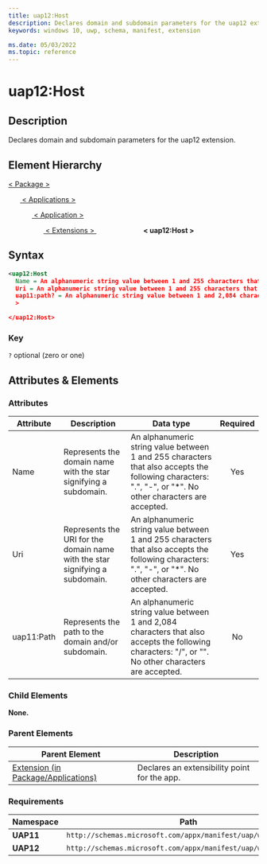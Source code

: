 ```yaml
---
title: uap12:Host
description: Declares domain and subdomain parameters for the uap12 extension.
keywords: windows 10, uwp, schema, manifest, extension

ms.date: 05/03/2022
ms.topic: reference
---
```


# uap12:Host

## Description

Declares domain and subdomain parameters for the uap12 extension.

## Element Hierarchy

[ < Package > ](element-package.md)

&nbsp;&nbsp;&nbsp;&nbsp;&nbsp;&nbsp;[ < Applications > ](element-applications.md)

&nbsp;&nbsp;&nbsp;&nbsp;&nbsp;&nbsp;&nbsp;&nbsp;&nbsp;&nbsp;&nbsp;&nbsp;[ < Application > ](element-application.md)

&nbsp;&nbsp;&nbsp;&nbsp;&nbsp;&nbsp;&nbsp;&nbsp;&nbsp;&nbsp;&nbsp;&nbsp;&nbsp;&nbsp;&nbsp;&nbsp;&nbsp;&nbsp;[ < Extensions > ](element-extensions.md)
&nbsp;&nbsp;&nbsp;&nbsp;&nbsp;&nbsp;&nbsp;&nbsp;&nbsp;&nbsp;&nbsp;&nbsp;&nbsp;&nbsp;&nbsp;&nbsp;&nbsp;&nbsp;&nbsp;&nbsp;&nbsp;&nbsp;&nbsp;&nbsp;**< uap12:Host >**

## Syntax

``` XML
<uap12:Host
  Name = An alphanumeric string value between 1 and 255 characters that also accepts the following characters: ".", "-", or "*". No other characters are accepted. Represents the domain name with the star signifying a subdomain.
  Uri = An alphanumeric string value between 1 and 255 characters that also accepts the following characters: ".", "-", or "*". No other characters are accepted. Represents the URI for the domain name with the star signifying a subdomain.
  uap11:path? = An alphanumeric string value between 1 and 2,084 characters that also accepts the following characters: "/", or "\". No other characters are accepted. Represents the path to the domain and/or subdomain.
  >

</uap12:Host>
```

### Key

`?` optional (zero or one)

## Attributes & Elements

### Attributes

| Attribute | Description | Data type | Required |
|-|-|-|:-:|
| Name | Represents the domain name with the star signifying a subdomain. | An alphanumeric string value between 1 and 255 characters that also accepts the following characters: ".", "-", or "*". No other characters are accepted. | Yes |
| Uri | Represents the URI for the domain name with the star signifying a subdomain. | An alphanumeric string value between 1 and 255 characters that also accepts the following characters: ".", "-", or "*". No other characters are accepted. | Yes |
| uap11:Path | Represents the path to the domain and/or subdomain. | An alphanumeric string value between 1 and 2,084 characters that also accepts the following characters: "/", or "\". No other characters are accepted. | No |

### Child Elements

**None.**

### Parent Elements

| Parent Element | Description |
|-|-|
| [Extension (in Package/Applications)](element-extension.md) | Declares an extensibility point for the app. |

### Requirements

| Namespace | Path |
|-|-|
| **UAP11** | `http://schemas.microsoft.com/appx/manifest/uap/windows/10/11` |
| **UAP12** | `http://schemas.microsoft.com/appx/manifest/uap/windows/10/12` |